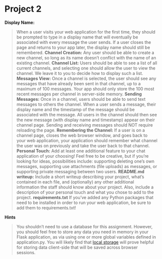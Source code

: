 # Project 2

**Display Name:**
>When a user visits your web application for the first time, they should be prompted to type in a display name that will eventually be associated with every message the user sends. If a user closes the page and returns to your app later, the display name should still be remembered.
**Channel Creation:**
>Any user should be able to create a new channel, so long as its name doesn’t conflict with the name of an existing channel.
**Channel List:**
>Users should be able to see a list of all current channels, and selecting one should allow the user to view the channel. We leave it to you to decide how to display such a list.
**Messages View:**
>Once a channel is selected, the user should see any messages that have already been sent in that channel, up to a maximum of 100 messages. Your app should only store the 100 most recent messages per channel in server-side memory.
**Sending Messages:**
>Once in a channel, users should be able to send text messages to others the channel. When a user sends a message, their display name and the timestamp of the message should be associated with the message. All users in the channel should then see the new message (with display name and timestamp) appear on their channel page. Sending and receiving messages should NOT require reloading the page.
**Remembering the Channel:**
>If a user is on a channel page, closes the web browser window, and goes back to your web application, your application should remember what channel the user was on previously and take the user back to that channel.
**Personal Touch:**
>Add at least one additional feature to your chat application of your choosing! Feel free to be creative, but if you’re looking for ideas, possibilities include: supporting deleting one’s own messages, supporting use attachments (file uploads) as messages, or supporting private messaging between two users.
**README.md writeup:**
>Include a short writeup describing your project, what’s contained in each file, and (optionally) any other additional information the staff should know about your project. Also, include a description of your personal touch and what you chose to add to the project.
**requirements.txt**
>If you’ve added any Python packages that need to be installed in order to run your web application, be sure to add them to requirements.txt!

**Hints**
>You shouldn’t need to use a database for this assignment. However, you should feel free to store any data you need in memory in your Flask application, as via using one or more global variables defined in application.py.
>You will likely find that [local storage](https://developer.mozilla.org/en-US/docs/Web/API/Window/localStorage) will prove helpful for storing data client-side that will be saved across browser sessions.